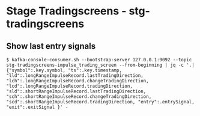 # Stage Tradingscreens - stg-tradingscreens

## Show last entry signals

    $ kafka-console-consumer.sh --bootstrap-server 127.0.0.1:9092 --topic stg-tradingscreens-impulse_trading_screen --from-beginning | jq -c '.| {"symbol":.key.symbol, "ts":.key.timestamp, "lld":.longRangeImpulseRecord.lastTradingDirection, "lch":.longRangeImpulseRecord.changeTradingDirection, "lcd":.longRangeImpulseRecord.tradingDirection, "sld":.shortRangeImpulseRecord.lastTradingDirection, "sch":.shortRangeImpulseRecord.changeTradingDirection, "scd":.shortRangeImpulseRecord.tradingDirection, "entry":.entrySignal, "exit":.exitSignal }' -
    
